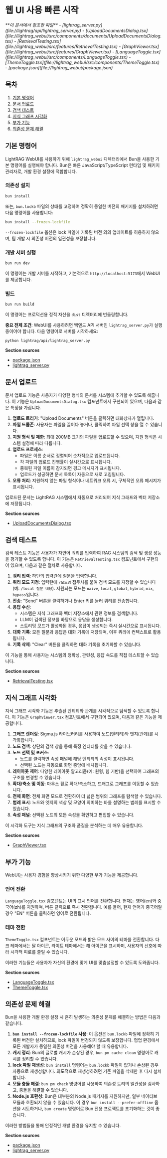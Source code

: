 # 웹 UI 사용 빠른 시작

<cite>
**이 문서에서 참조한 파일**  
- [lightrag_server.py](file://lightrag/api/lightrag_server.py)
- [UploadDocumentsDialog.tsx](file://lightrag_webui/src/components/documents/UploadDocumentsDialog.tsx)
- [RetrievalTesting.tsx](file://lightrag_webui/src/features/RetrievalTesting.tsx)
- [GraphViewer.tsx](file://lightrag_webui/src/features/GraphViewer.tsx)
- [LanguageToggle.tsx](file://lightrag_webui/src/components/LanguageToggle.tsx)
- [ThemeToggle.tsx](file://lightrag_webui/src/components/ThemeToggle.tsx)
- [package.json](file://lightrag_webui/package.json)
</cite>

## 목차
1. [기본 명령어](#기본-명령어)  
2. [문서 업로드](#문서-업로드)  
3. [검색 테스트](#검색-테스트)  
4. [지식 그래프 시각화](#지식-그래프-시각화)  
5. [부가 기능](#부가-기능)  
6. [의존성 문제 해결](#의존성-문제-해결)

## 기본 명령어

LightRAG WebUI를 사용하기 위해 `lightrag_webui` 디렉터리에서 Bun을 사용한 기본 명령어를 실행해야 합니다. Bun은 빠른 JavaScript/TypeScript 런타임 및 패키지 관리자로, 개발 환경 설정에 적합합니다.

### 의존성 설치
```bash
bun install
```
또는, `bun.lockb` 파일의 상태를 고정하여 정확히 동일한 버전의 패키지를 설치하려면 다음 명령어를 사용합니다:
```bash
bun install --frozen-lockfile
```
`--frozen-lockfile` 옵션은 lock 파일에 기록된 버전 외의 업데이트를 허용하지 않으며, 팀 개발 시 의존성 버전의 일관성을 보장합니다.

### 개발 서버 실행
```bash
bun run dev
```
이 명령어는 개발 서버를 시작하고, 기본적으로 `http://localhost:5173`에서 WebUI를 제공합니다.

### 빌드
```bash
bun run build
```
이 명령어는 프로덕션용 정적 자산을 `dist` 디렉터리에 번들링합니다.

**중요 전제 조건**: WebUI를 사용하려면 백엔드 API 서버인 `lightrag_server.py`가 실행 중이어야 합니다. 다음 명령어로 서버를 시작하세요:
```bash
python lightrag/api/lightrag_server.py
```

**Section sources**
- [package.json](file://lightrag_webui/package.json#L5-L14)
- [lightrag_server.py](file://lightrag/api/lightrag_server.py#L1-L889)

## 문서 업로드

문서 업로드 기능은 사용자가 다양한 형식의 문서를 시스템에 추가할 수 있도록 해줍니다. 이 기능은 `UploadDocumentsDialog.tsx` 컴포넌트에서 구현되어 있으며, 다음과 같은 특징을 가집니다.

1. **업로드 트리거**: "Upload Documents" 버튼을 클릭하면 대화상자가 열립니다.
2. **파일 드롭존**: 사용자는 파일을 끌어다 놓거나, 클릭하여 파일 선택 창을 열 수 있습니다.
3. **지원 형식 및 제한**: 최대 200MB 크기의 파일을 업로드할 수 있으며, 지원 형식은 시스템 설정에 따라 다릅니다.
4. **업로드 프로세스**: 
   - 파일은 이름 순서로 정렬되어 순차적으로 업로드됩니다.
   - 각 파일의 업로드 진행률이 실시간으로 표시됩니다.
   - 중복된 파일 이름이 감지되면 경고 메시지가 표시됩니다.
   - 업로드가 성공하면 문서 목록이 자동으로 새로 고침됩니다.
5. **오류 처리**: 지원하지 않는 파일 형식이나 네트워크 오류 시, 구체적인 오류 메시지가 표시됩니다.

업로드된 문서는 LightRAG 시스템에서 자동으로 처리되어 지식 그래프와 벡터 저장소에 저장됩니다.

**Section sources**
- [UploadDocumentsDialog.tsx](file://lightrag_webui/src/components/documents/UploadDocumentsDialog.tsx#L1-L221)

## 검색 테스트

검색 테스트 기능은 사용자가 자연어 쿼리를 입력하여 RAG 시스템의 검색 및 생성 성능을 평가할 수 있도록 합니다. 이 기능은 `RetrievalTesting.tsx` 컴포넌트에서 구현되어 있으며, 다음과 같은 절차로 사용합니다.

1. **쿼리 입력**: 하단의 입력란에 질문을 입력합니다.
2. **쿼리 모드 지정**: 입력란에 `/모드명` 접두사를 붙여 검색 모드를 지정할 수 있습니다 (예: `/local 질문 내용`). 지원되는 모드는 `naive`, `local`, `global`, `hybrid`, `mix`, `bypass`입니다.
3. **전송**: "Send" 버튼을 클릭하거나 Enter 키를 눌러 쿼리를 전송합니다.
4. **응답 수신**: 
   - 시스템은 지식 그래프와 벡터 저장소에서 관련 정보를 검색합니다.
   - LLM이 검색된 정보를 바탕으로 응답을 생성합니다.
   - 스트리밍 모드가 활성화된 경우, 응답이 생성되는 즉시 실시간으로 표시됩니다.
5. **대화 기록**: 모든 질문과 응답은 대화 기록에 저장되며, 이후 쿼리에 컨텍스트로 활용됩니다.
6. **기록 삭제**: "Clear" 버튼을 클릭하면 대화 기록을 초기화할 수 있습니다.

이 기능을 통해 사용자는 시스템의 정확성, 관련성, 응답 속도를 직접 테스트할 수 있습니다.

**Section sources**
- [RetrievalTesting.tsx](file://lightrag_webui/src/features/RetrievalTesting.tsx#L1-L395)

## 지식 그래프 시각화

지식 그래프 시각화 기능은 추출된 엔티티와 관계를 시각적으로 탐색할 수 있도록 합니다. 이 기능은 `GraphViewer.tsx` 컴포넌트에서 구현되어 있으며, 다음과 같은 기능을 제공합니다.

1. **그래프 렌더링**: Sigma.js 라이브러리를 사용하여 노드(엔티티)와 엣지(관계)를 시각화합니다.
2. **노드 검색**: 상단의 검색 창을 통해 특정 엔티티를 찾을 수 있습니다.
3. **노드 선택 및 포커스**: 
   - 노드를 클릭하면 속성 패널에 해당 엔티티의 속성이 표시됩니다.
   - 선택된 노드는 자동으로 화면 중앙에 배치됩니다.
4. **레이아웃 제어**: 다양한 레이아웃 알고리즘(예: 원형, 힘 기반)을 선택하여 그래프의 구조를 변경할 수 있습니다.
5. **확대/축소 및 이동**: 마우스 휠로 확대/축소하고, 드래그로 그래프를 이동할 수 있습니다.
6. **전체 화면**: 전체 화면 모드로 전환하여 더 넓은 범위의 그래프를 탐색할 수 있습니다.
7. **범례 표시**: 노드와 엣지의 색상 및 모양이 의미하는 바를 설명하는 범례를 표시할 수 있습니다.
8. **속성 패널**: 선택된 노드의 모든 속성을 확인하고 편집할 수 있습니다.

이 시각화 도구는 지식 그래프의 구조와 품질을 분석하는 데 매우 유용합니다.

**Section sources**
- [GraphViewer.tsx](file://lightrag_webui/src/features/GraphViewer.tsx#L1-L239)

## 부가 기능

WebUI는 사용자 경험을 향상시키기 위한 다양한 부가 기능을 제공합니다.

### 언어 전환
`LanguageToggle.tsx` 컴포넌트는 UI의 표시 언어를 전환합니다. 현재는 영어(en)와 중국어(zh)를 지원하며, 버튼 클릭으로 즉시 전환됩니다. 예를 들어, 현재 언어가 중국어일 경우 "EN" 버튼을 클릭하면 영어로 전환됩니다.

### 테마 전환
`ThemeToggle.tsx` 컴포넌트는 어두운 모드와 밝은 모드 사이의 테마를 전환합니다. 다크 테마에서는 달 아이콘, 라이트 테마에서는 해 아이콘을 표시하며, 사용자의 선호에 따라 시각적 피로를 줄일 수 있습니다.

이러한 기능들은 사용자가 자신의 환경에 맞게 UI를 맞춤설정할 수 있도록 도와줍니다.

**Section sources**
- [LanguageToggle.tsx](file://lightrag_webui/src/components/LanguageToggle.tsx#L1-L50)
- [ThemeToggle.tsx](file://lightrag_webui/src/components/ThemeToggle.tsx#L1-L42)

## 의존성 문제 해결

Bun을 사용한 개발 환경 설정 시 흔히 발생하는 의존성 문제를 해결하는 방법은 다음과 같습니다.

1. **`bun install --frozen-lockfile` 사용**: 이 옵션은 `bun.lockb` 파일에 정확히 기록된 버전만 설치하므로, lock 파일이 변경되지 않도록 보장합니다. 협업 환경에서 모든 개발자가 동일한 의존성 버전을 사용해야 할 때 유용합니다.
2. **캐시 정리**: Bun의 글로벌 캐시가 손상된 경우, `bun pm cache clean` 명령어로 캐시를 정리할 수 있습니다.
3. **lock 파일 재생성**: `bun install` 명령어는 `bun.lockb` 파일이 없거나 손상된 경우 자동으로 재생성합니다. 의도적으로 재생성하려면 기존 파일을 삭제한 후 다시 설치합니다.
4. **모듈 충돌 해결**: `bun pm check` 명령어를 사용하여 의존성 트리의 일관성을 검사하고, 충돌을 해결할 수 있습니다.
5. **Node.js 호환성**: Bun은 대부분의 Node.js 패키지를 지원하지만, 일부 네이티브 모듈과 호환되지 않을 수 있습니다. 이 경우 `bun install --prefer-offline` 옵션을 시도하거나, `bun create` 명령어로 Bun 전용 프로젝트를 초기화하는 것이 좋습니다.

이러한 방법들을 통해 안정적인 개발 환경을 유지할 수 있습니다.

**Section sources**
- [package.json](file://lightrag_webui/package.json#L1-L101)
- [lightrag_server.py](file://lightrag/api/lightrag_server.py#L1-L889)